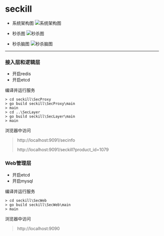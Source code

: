 # seckill

* 系统架构图
![系统架构图](https://cdn.jsdelivr.net/gh/eaok/img/github/seckill/%E7%A7%92%E6%9D%80%E7%B3%BB%E7%BB%9F%E6%9E%B6%E6%9E%84%E5%9B%BE.png)
* 秒杀图
![秒杀图](https://cdn.jsdelivr.net/gh/eaok/img/github/seckill/%E7%A7%92%E6%9D%80%E5%9B%BE.png)

* 秒杀脑图
![秒杀脑图](https://cdn.jsdelivr.net/gh/eaok/img/github/seckill/seckill.png)


---

### 接入层和逻辑层
* 开启redis
* 开启etcd

编译并运行服务
```
> cd seckill\SecProxy
> go build seckill\SecProxy\main
> main
> cd ..\SecLayer
> go build seckill\SecLayer\main
> main
```

浏览器中访问
> http://localhost:9091/secinfo
>
> http://localhost:9091/seckill?product_id=1079


### Web管理层
* 开启etcd
* 开启mysql

编译并运行服务
```
> cd seckill\SecWeb
> go build seckill\SecWeb\main
> main
```

浏览器中访问
> http://localhost:9090